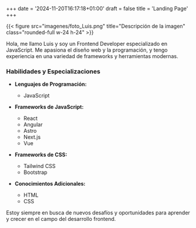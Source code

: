 +++
date = '2024-11-20T16:17:18+01:00'
draft = false
title = 'Landing Page'
+++

{{< figure src="imagenes/foto_Luis.png" title="Descripción de la imagen" class="rounded-full w-24 h-24" >}}

Hola, me llamo Luis y soy un Frontend Developer especializado en JavaScript. Me apasiona el diseño web y la programación, y tengo experiencia en una variedad de frameworks y herramientas modernas.

### Habilidades y Especializaciones

- **Lenguajes de Programación:**
  - JavaScript

- **Frameworks de JavaScript:**
  - React
  - Angular
  - Astro
  - Next.js
  - Vue

- **Frameworks de CSS:**
  - Tailwind CSS
  - Bootstrap

- **Conocimientos Adicionales:**
  - HTML
  - CSS

Estoy siempre en busca de nuevos desafíos y oportunidades para aprender y crecer en el campo del desarrollo frontend.